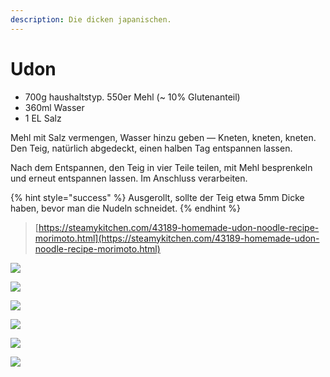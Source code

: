 ```yaml
---
description: Die dicken japanischen.
---
```


# Udon

* 700g haushaltstyp. 550er Mehl \(~ 10% Glutenanteil\)
* 360ml Wasser
* 1 EL Salz

Mehl mit Salz vermengen, Wasser hinzu geben — Kneten, kneten, kneten. Den Teig, natürlich abgedeckt, einen halben Tag entspannen lassen.

Nach dem Entspannen, den Teig in vier Teile teilen, mit Mehl besprenkeln und erneut entspannen lassen. Im Anschluss verarbeiten.

{% hint style="success" %}
Ausgerollt, sollte der Teig etwa 5mm Dicke haben, bevor man die Nudeln schneidet.
{% endhint %}

> [https://steamykitchen.com/43189-homemade-udon-noodle-recipe-morimoto.html](https://steamykitchen.com/43189-homemade-udon-noodle-recipe-morimoto.html)

![](../../.gitbook/assets/449e543b-c1ff-41a1-9afe-b7a7252ff023.jpeg)

![](../../.gitbook/assets/a808237f-0123-42f0-a982-8c2502ba682f.jpeg)

![](../../.gitbook/assets/06ced4a6-2a68-409f-8bec-ae3a38cf8a5c%20%281%29.jpeg)

![](../../.gitbook/assets/10b3b553-4908-4aba-bc55-378453f4957e.jpeg)

![](../../.gitbook/assets/28948655-05f5-4783-9222-1e52ec8224f2.jpeg)

![](../../.gitbook/assets/c87ef0bd-5789-4e50-8dab-8cb8206a2854.jpeg)

